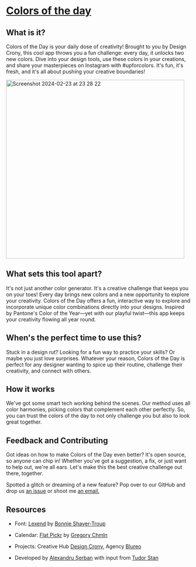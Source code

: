 <h1><a href="colors.designcrony.com">Colors of the day</a></h1>

<h2>What is it?</h2>

Colors of the Day is your daily dose of creativity! Brought to you by Design Crony, this cool app throws you a fun challenge: every day, it unlocks two new colors. Dive into your design tools, use these colors in your creations, and share your masterpieces on Instagram with #upforcolors. It's fun, it's fresh, and it's all about pushing your creative boundaries!

<img width="487" alt="Screenshot 2024-02-23 at 23 28 22" src="https://github.com/theserban/colors-of-the-day/assets/134176220/b9506f49-9b06-4682-8814-c2a3e571a43d">

<h2>What sets this tool apart?</h2>
It's not just another color generator. It's a creative challenge that keeps you on your toes! Every day brings new colors and a new opportunity to explore your creativity. Colors of the Day offers a fun, interactive way to explore and incorporate unique color combinations directly into your designs. Inspired by Pantone's Color of the Year—yet with our playful twist—this app keeps your creativity flowing all year round.

<h2>When's the perfect time to use this?</h2>
Stuck in a design rut? Looking for a fun way to practice your skills? Or maybe you just love surprises. Whatever your reason, Colors of the Day is perfect for any designer wanting to spice up their routine, challenge their creativity, and connect with others.

<h2>How it works</h2>
We've got some smart tech working behind the scenes. Our method uses all color harmonies, picking colors that complement each other perfectly. So, you can trust the colors of the day to not only challenge you but also to look great together.

<h2>Feedback and Contributing</h2>
Got ideas on how to make Colors of the Day even better? It's open source, so anyone can chip in! Whether you've got a suggestion, a fix, or just want to help out, we're all ears. Let's make this the best creative challenge out there, together.

Spotted a glitch or dreaming of a new feature? Pop over to our GitHub and drop us <a href="https://github.com/theserban/colors-of-the-day/issues/new">an issue</a> or shoot me <a href="mailto:alexandru@theserban.com">an email.</a>

<h2>Resources</h2>

- Font: <a href="lexend.com">Lexend</a> by <a href="https://www.linkedin.com/in/bonnie-shaver-troup-edd-b3386816/">Bonnie Shaver-Troup</a>

- Calendar: <a href="https://flatpickr.js.org/">Flat Pickr</a> by <a href="https://github.com/chmln/">Gregory Chmln</a>

- Projects: Creative Hub <a href="designcrony.com">Design Crony</a>, Agency <a href="blureo.com">Blureo</a> 

- Developed by <a href="theserban.com">Alexandru Șerban</a> with input from <a href="https://www.linkedin.com/in/tudorcelstan/)">Tudor Stan</a>
